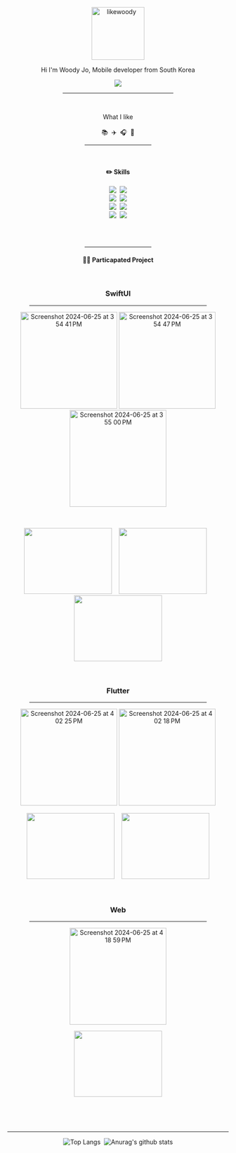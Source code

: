 <div align=center>
  <p>
    <img src="https://github.com/likewoody/likewoody/assets/151493474/9f632267-63cd-4a3c-b07f-dca1ada29020" alt="likewoody" width="120" height="120">
  </p>
  <p>Hi I'm Woody Jo, Mobile developer from South Korea</p>
  <a href="https://www.instagram.com/whtjdwls?igsh=ZmtyZTk0enQxeHBI" target="_blank"><img src="https://img.shields.io/badge/Instagram-000?style=social&logo=instagram&logoColor=E4405F" target="_blank"/></a>
  <hr width=50%>
  <br>

  <p>
    What I like <br><br>
    📚&nbsp;&nbsp;✈️&nbsp;&nbsp;🎧&nbsp;&nbsp;📸
  </p>
  <hr width=30%>
  <br>

  <!--
  <h4>🔥 Skills</h4>
  <img src="https://img.shields.io/badge/Java-007396?style=flat-square&logo=OpenJDK&logoColor=white">&nbsp;&nbsp;<img src="https://img.shields.io/badge/Spring%20Boot-6DB33F?style=flat-square&logo=Spring&logoColor=white">&nbsp;&nbsp;
  <img src="https://img.shields.io/badge/MySQL-4479A1?style=flat-square&logo=mysql&logoColor=white">&nbsp;&nbsp;&nbsp;<img src="https://img.shields.io/badge/Python-3776AB?style=flat-square&logo=python&logoColor=white">
  -->
  
  <h4>✏️ Skills</h4>
  <img src="https://img.shields.io/badge/Swift-F05138?style=flat-square&logo=Swift&logoColor=white">&nbsp;&nbsp;<img src="https://img.shields.io/badge/Python-3776AB?style=flat-square&logo=python&logoColor=white"><br>
  <img src="https://img.shields.io/badge/Flutter-02569B?style=flat-square&logo=flutter&logoColor=white">&nbsp;&nbsp;<img src="https://img.shields.io/badge/Flask-000000.svg?style=for-the-badge&logo=Flask&logoColor=white"/><br>
    <img src="https://img.shields.io/badge/Firebase-FFCA28?style=flat-square&logo=firebase&logoColor=black">&nbsp;&nbsp;<img src="https://img.shields.io/badge/java-007396?style=flat-square&logo=java&logoColor=white"><br>
  <img src="https://img.shields.io/badge/MySQL-4479A1?style=flat-square&logo=mysql&logoColor=white">&nbsp;&nbsp;<img src="https://img.shields.io/badge/Spring%20Boot-6DB33F?style=flat-square&logo=Spring&logoColor=white">  
    
  <br><br>
  <hr width=30%>


  <h4>👨‍💻 Particapated Project</h4>

  <br>

  ### SwiftUI
  <hr width=80%>

  <!-- VINOBLE -->
  <img width="220" alt="Screenshot 2024-06-25 at 3 54 41 PM" src="https://github.com/likewoody/likewoody/assets/151493474/8cf21bce-e287-4a85-a7a7-5096749b42a1">
  <!-- .Foodit App -->
  <img width="220" alt="Screenshot 2024-06-25 at 3 54 47 PM" src="https://github.com/likewoody/likewoody/assets/151493474/5fea610f-f441-4192-b661-0603f8f6ff22">
  <!-- .T note App -->
  <img width="220" alt="Screenshot 2024-06-25 at 3 55 00 PM" src="https://github.com/likewoody/likewoody/assets/151493474/ca05166f-4889-4d53-b20d-2bff4807cf10"><br><br><br>

  <!-- VINOBLE, Foodit, Tnote -->
  <a href="https://github.com/likewoody/Vinoble.git" target="_blank"><img src="https://github.com/likewoody/likewoody/assets/151493474/5e2d4866-5c08-492a-83e6-e4ee81d60c46" target="_blank" width=200 height=150/></a>&nbsp;&nbsp;&nbsp;
  <a href="https://github.com/likewoody/Foodit.git" target="_blank"><img src="https://github.com/likewoody/likewoody/assets/151493474/d581d23c-fa45-4315-80ac-d117bb26a75c" target="_blank" width=200 height=150/></a>&nbsp;&nbsp;&nbsp;
  <a href="https://github.com/likewoody/ThanksNote.git" target="_blank"><img src="https://github.com/likewoody/likewoody/assets/151493474/91787369-702a-4e7b-b7f6-a9ca37e3277c" target="_blank" width=200 height=150/></a><br><br><br>



  ### Flutter
  <hr width=80%>

  <!-- Tree -->
  <img width="220" alt="Screenshot 2024-06-25 at 4 02 25 PM" src="https://github.com/likewoody/likewoody/assets/151493474/aa570ded-29a4-4377-a84a-cbcd7ccc86ab">
  <!-- Dangjin App -->
  <img width="220" alt="Screenshot 2024-06-25 at 4 02 18 PM" src="https://github.com/likewoody/likewoody/assets/151493474/2f100744-d1ea-4b77-bcc9-c847aa157b42">

  <!-- Tree, Dangjin -->
  <a href="https://github.com/likewoody/Tree.git" target="_blank"><img src="https://github.com/likewoody/likewoody/assets/151493474/a17e87ec-a234-4336-b0aa-b8e324625560" width=200 height=150/></a>&nbsp;&nbsp;&nbsp;
  <a href="https://github.com/likewoody/DJ-App.git" target="_blank"><img src="https://github.com/likewoody/likewoody/assets/151493474/5254a092-1840-4fab-8eaa-3d06b4fdd97a" target="_blank" width=200 height=150/></a><br><br><br>

  

  ### Web
  <hr width=80%>
  <!-- .Sellre Market -->
  <img width="220" alt="Screenshot 2024-06-25 at 4 18 59 PM" src="https://github.com/likewoody/likewoody/assets/151493474/3053e3d3-9bab-46da-925a-68738c1265ca">
  
  <a href="https://github.com/shin-na-ra/sellreMarket_Spring.git" target="_blank"><img src="https://github.com/likewoody/likewoody/assets/151493474/795b284e-a28a-491e-91d4-49a6e3afff2b" target="_blank" width=200 height=150/></a><br><br>

  
  <!-- VINOBLE -->
  <!-- 
  #### Title : VINOBLE
  <br>

  Platform : SwiftUI<br><br>
  Design pattern : TCA<br><br>
  Server : <img src="https://img.shields.io/badge/Flask-000000.svg?style=for-the-badge&logo=Flask&logoColor=white"/><br><br>
  Database : <img src="https://img.shields.io/badge/MySQL-4479A1?style=flat-square&logo=MySQL&logoColor=white"/>  <img src="https://img.shields.io/badge/Firebase-FFCA28?style=flat-square&logo=firebase&logoColor=black"/>  <img src="https://img.shields.io/badge/SQLite-003B57.svg?style=for-the-badge&logo=SQLite&logoColor=white"/><br><br>
  
  <a href="https://github.com/likewoody/Vinoble.git" target="_blank"><img src="https://github.com/likewoody/likewoody/assets/151493474/5e2d4866-5c08-492a-83e6-e4ee81d60c46" target="_blank" width=200 height=150/></a><br><br><br>

  <!-- .Foodit App 
  <hr width=35%>
  
  #### Title : Foodit
  <br>
  Platform : SwiftUI<br><br>
  Design pattern : MVVM<br><br>
  Server : <img src="https://img.shields.io/badge/Flask-000000.svg?style=for-the-badge&logo=Flask&logoColor=white"/><br><br>
  Database : <img src="https://img.shields.io/badge/SQLite-003B57.svg?style=for-the-badge&logo=SQLite&logoColor=white"/><br><br>
  
  <a href="https://github.com/likewoody/Foodit.git" target="_blank"><img src="https://github.com/likewoody/likewoody/assets/151493474/4aebf6e4-a2e8-45f1-b9fc-882f3a6d9d7a" target="_blank" width=200 height=150/></a><br><br><br>



  <!-- .T note App 
  <hr width=35%>
  
  #### Title : Tnote
  <br>
  Platform : SwiftUI<br><br>
  Design pattern : MVVM<br><br>
  Server : <img src="https://img.shields.io/badge/Spring-6DB33F.svg?style=for-the-badge&logo=Spring&logoColor=white"/><br><br>
  Database : <img src="https://img.shields.io/badge/MySQL-4479A1?style=flat-square&logo=MySQL&logoColor=white"/><br><br>

  <a href="https://github.com/likewoody/ThanksNote.git" target="_blank"><img src="https://github.com/likewoody/likewoody/assets/151493474/91787369-702a-4e7b-b7f6-a9ca37e3277c" target="_blank" width=200 height=150/></a><br><br><br>

 

  ### Flutter
  <hr>
  <!-- 트리 App 
  
  #### Title : 트리
  <br>
  Framework : <img src="https://img.shields.io/badge/Flutter-02569B?style=flat-square&logo=flutter&logoColor=white"/><br><br>
  
  Design pattern : MVVM<br><br>
  Database : <img src="https://img.shields.io/badge/SQLite-003B57.svg?style=for-the-badge&logo=SQLite&logoColor=white"/><br><br>
  
  


  <!-- 당진 App 
  <hr width=35%>
  
  #### Title : 당진
  <br>
  Framework : <img src="https://img.shields.io/badge/Flutter-02569B?style=flat-square&logo=flutter&logoColor=white"/><br><br>
  
  Design pattern : MVVM<br><br>
  Server : <img src="https://img.shields.io/badge/Spring-6DB33F.svg?style=for-the-badge&logo=Spring&logoColor=white"/><br><br>
  Database : <img src="https://img.shields.io/badge/MySQL-4479A1?style=flat-square&logo=MySQL&logoColor=white"/>  <img src="https://img.shields.io/badge/Firebase-FFCA28?style=flat-square&logo=firebase&logoColor=black"/>  <img src="https://img.shields.io/badge/SQLite-003B57.svg?style=for-the-badge&logo=SQLite&logoColor=white"/><br><br>
  
  <a href="https://github.com/likewoody/DJ-App.git" target="_blank"><img src="https://github.com/likewoody/likewoody/assets/151493474/5254a092-1840-4fab-8eaa-3d06b4fdd97a" target="_blank" width=200 height=150/></a><br><br><br>


  #### Title : 셀리마켓
  <br>
  Language : <img src="https://img.shields.io/badge/java-007396?style=flat-square&logo=java&logoColor=white"/><br><br>
  Framework : MVC<br><br>
  Server : <img src="https://img.shields.io/badge/Spring-6DB33F.svg?style=for-the-badge&logo=Spring&logoColor=white"/><br><br>
  Database : <img src="https://img.shields.io/badge/MySQL-4479A1?style=flat-square&logo=MySQL&logoColor=white"/><br><br>

  -->

  <br><br>
  <hr/>



  <!-- 1.가장 많이 사용하는 언어 --><!-- 2.Github stats -->
  ![Top Langs](https://github-readme-stats.vercel.app/api/top-langs/?username=likewoody&layout=compact&theme=gruvbox)&nbsp;&nbsp;![Anurag's github stats](https://github-readme-stats.vercel.app/api?username=likewoody&show_icons=true&theme=gruvbox)

</div>
  



<!--
**likewoody/likewoody** is a ✨ _special_ ✨ repository because its `README.md` (this file) appears on your GitHub profile.

Here are some ideas to get you started:

- 🔭 I’m currently working on ...
- 🌱 I’m currently learning ...
- 👯 I’m looking to collaborate on ...
- 🤔 I’m looking for help with ...
- 💬 Ask me about ...
- 📫 How to reach me: ...
- 😄 Pronouns: ...
- ⚡ Fun fact: ...
-->
